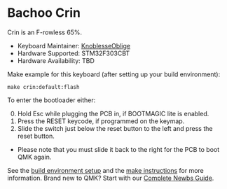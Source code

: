 # Bachoo Crin

Crin is an F-rowless 65%.

* Keyboard Maintainer: [KnoblesseOblige](https://github.com/KnoblesseOblige)
* Hardware Supported: STM32F303CBT
* Hardware Availability: TBD

Make example for this keyboard (after setting up your build environment):

    make crin:default:flash

To enter the bootloader either:

0. Hold Esc while plugging the PCB in, if BOOTMAGIC lite is enabled.
0. Press the RESET keycode, if programmed on the keymap.
0. Slide the switch just below the reset button to the left and press the reset button.
  * Please note that you must slide it back to the right for the PCB to boot QMK again.

See the [build environment setup](https://docs.qmk.fm/#/getting_started_build_tools) and the [make instructions](https://docs.qmk.fm/#/getting_started_make_guide) for more information. Brand new to QMK? Start with our [Complete Newbs Guide](https://docs.qmk.fm/#/newbs).
